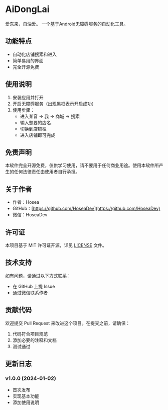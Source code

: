 # AiDongLai

爱东来，自油爱。
一个基于Android无障碍服务的自动化工具。

## 功能特点

- 自动化店铺搜索和进入
- 简单易用的界面
- 完全开源免费

## 使用说明

1. 安装应用并打开
2. 开启无障碍服务（出现黑框表示开启成功）
3. 使用步骤：
   - 进入某音 -> 我 -> 商城 -> 搜索
   - 输入想要的店名
   - 切换到店铺栏
   - 进入店铺即可完成

## 免责声明

本软件完全开源免费，仅供学习使用，请不要用于任何商业用途。使用本软件所产生的任何法律责任由使用者自行承担。

## 关于作者

- 作者：Hosea
- GitHub：[https://github.com/HoseaDev](https://github.com/HoseaDev)
- 微信：HoseaDev

## 许可证

本项目基于 MIT 许可证开源，详见 [LICENSE](LICENSE) 文件。

## 技术支持

如有问题，请通过以下方式联系：
- 在 GitHub 上提 Issue
- 通过微信联系作者

## 贡献代码

欢迎提交 Pull Request 来改进这个项目。在提交之前，请确保：
1. 代码符合项目规范
2. 添加必要的注释和文档
3. 测试通过

## 更新日志

### v1.0.0 (2024-01-02)
- 首次发布
- 实现基本功能
- 添加使用说明
